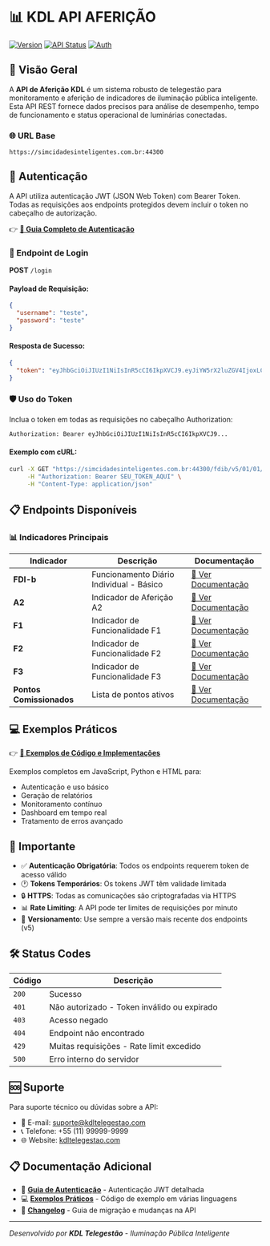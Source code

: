 # 📊 KDL API AFERIÇÃO

[![Version](https://img.shields.io/badge/version-5.0.0-blue.svg)](https://github.com/kdlti/kdl_api_afericao)
[![API Status](https://img.shields.io/badge/API-Active-green.svg)](https://simcidadesinteligentes.com.br:44300)
[![Auth](https://img.shields.io/badge/Auth-JWT_Bearer-orange.svg)]()

## 🚀 Visão Geral

A **API de Aferição KDL** é um sistema robusto de telegestão para monitoramento e aferição de indicadores de iluminação pública inteligente. Esta API REST fornece dados precisos para análise de desempenho, tempo de funcionamento e status operacional de luminárias conectadas.

### 🌐 URL Base
```
https://simcidadesinteligentes.com.br:44300
```

## 🔐 Autenticação

A API utiliza autenticação JWT (JSON Web Token) com Bearer Token. Todas as requisições aos endpoints protegidos devem incluir o token no cabeçalho de autorização.

👉 **[📖 Guia Completo de Autenticação](autenticacao.md)**

### 🔑 Endpoint de Login

**POST** `/login`

#### Payload de Requisição:
```json
{
  "username": "teste",
  "password": "teste"
}
```

#### Resposta de Sucesso:
```json
{
  "token": "eyJhbGciOiJIUzI1NiIsInR5cCI6IkpXVCJ9.eyJiYW5rX2luZGV4IjoxLCJjb2R1c3IiOjEsImRhdGFiYXNlIjoiZGF0YWJhc2UxIiwiZXhwIjoxNzU1MTEyNjg3LCJpc19zdWJfdXNlciI6ZmFsc2UsInVzZXJuYW1lIjoidGVzdGUifQ.ifoZ0MiVuVbzdu925S8GJwAdTYjhifJtleTa7qDA9-A"
}
```

### 🛡️ Uso do Token

Inclua o token em todas as requisições no cabeçalho Authorization:

```bash
Authorization: Bearer eyJhbGciOiJIUzI1NiIsInR5cCI6IkpXVCJ9...
```

#### Exemplo com cURL:
```bash
curl -X GET "https://simcidadesinteligentes.com.br:44300/fdib/v5/01/01/2023" \
     -H "Authorization: Bearer SEU_TOKEN_AQUI" \
     -H "Content-Type: application/json"
```

## 📋 Endpoints Disponíveis

### 📊 Indicadores Principais

| Indicador | Descrição | Documentação |
|-----------|-----------|--------------|
| **FDI-b** | Funcionamento Diário Individual - Básico | [📖 Ver Documentação](fdi-b.md) |
| **A2** | Indicador de Aferição A2 | [📖 Ver Documentação](a2.md) |
| **F1** | Indicador de Funcionalidade F1 | [📖 Ver Documentação](f1.md) |
| **F2** | Indicador de Funcionalidade F2 | [📖 Ver Documentação](f2.md) |
| **F3** | Indicador de Funcionalidade F3 | [📖 Ver Documentação](f3.md) |
| **Pontos Comissionados** | Lista de pontos ativos | [📖 Ver Documentação](pontos-comissionados.md) |

## 💻 Exemplos Práticos

👉 **[🚀 Exemplos de Código e Implementações](exemplos.md)**

Exemplos completos em JavaScript, Python e HTML para:
- Autenticação e uso básico
- Geração de relatórios
- Monitoramento contínuo
- Dashboard em tempo real
- Tratamento de erros avançado

## 🚨 Importante

- ✅ **Autenticação Obrigatória**: Todos os endpoints requerem token de acesso válido
- 🕐 **Tokens Temporários**: Os tokens JWT têm validade limitada
- 🔒 **HTTPS**: Todas as comunicações são criptografadas via HTTPS
- 📊 **Rate Limiting**: A API pode ter limites de requisições por minuto
- 🧩 **Versionamento**: Use sempre a versão mais recente dos endpoints (v5)

## 🛠️ Status Codes

| Código | Descrição |
|--------|-----------|
| `200` | Sucesso |
| `401` | Não autorizado - Token inválido ou expirado |
| `403` | Acesso negado |
| `404` | Endpoint não encontrado |
| `429` | Muitas requisições - Rate limit excedido |
| `500` | Erro interno do servidor |

## 🆘 Suporte

Para suporte técnico ou dúvidas sobre a API:
- 📧 E-mail: suporte@kdltelegestao.com
- 📞 Telefone: +55 (11) 99999-9999
- 🌐 Website: [kdltelegestao.com](https://kdltelegestao.com)

## 📋 Documentação Adicional

- 🔐 **[Guia de Autenticação](autenticacao.md)** - Autenticação JWT detalhada
- 💻 **[Exemplos Práticos](exemplos.md)** - Código de exemplo em várias linguagens
- 🚀 **[Changelog](CHANGELOG.md)** - Guia de migração e mudanças na API

---

*Desenvolvido por **KDL Telegestão** - Iluminação Pública Inteligente*